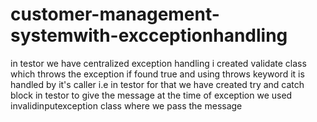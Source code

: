 # customer-management-systemwith-excceptionhandling
in testor we have centralized exception handling 
i created validate class which throws the exception if found true and using throws keyword it is handled by it's caller i.e in testor 
for that we have created try and catch block in testor 
to give the message at the time of exception we used invalidinputexception class where we pass the message 
